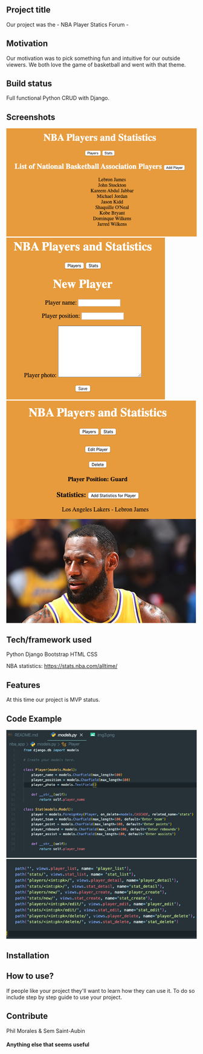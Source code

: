 ## Project title

Our project was the - NBA Player Statics Forum -

## Motivation

Our motivation was to pick something fun and intuitive for our outside viewers. We both love the game of basketball and went with that theme.

## Build status

Full functional Python CRUD with Django.

## Screenshots


![picture](images/img1.png)
![picture](images/img2.png)
![picture](images/img3.png)

## Tech/framework used

Python
Django
Bootstrap
HTML
CSS

NBA statistics: https://stats.nba.com/alltime/

## Features

At this time our project is MVP status.

## Code Example

![picture](images/code1.png)
![picture](images/code2.png)

## Installation


## How to use?

If people like your project they'll want to learn how they can use it. To do so include step by step guide to use your project.

## Contribute

Phil Morales & Sem Saint-Aubin

#### Anything else that seems useful
